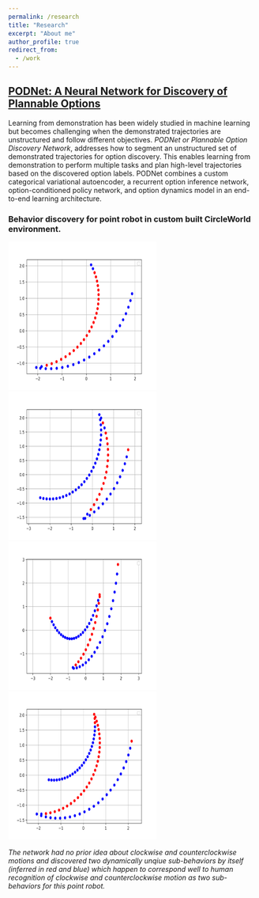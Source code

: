 ```yaml
---
permalink: /research
title: "Research"
excerpt: "About me"
author_profile: true
redirect_from: 
  - /work
---
```



## [PODNet: A Neural Network for Discovery of Plannable Options](https://arxiv.org/abs/1911.00171)

Learning from demonstration has been widely studied in machine learning but becomes challenging when the demonstrated trajectories are unstructured and follow different objectives. _PODNet or Plannable Option Discovery Network_, addresses how to segment an unstructured set of demonstrated trajectories for option discovery. This enables learning from demonstration to perform multiple tasks and plan high-level trajectories based on the discovered option labels. PODNet combines a custom categorical variational autoencoder, a recurrent option inference network, option-conditioned policy network, and option dynamics model in an end-to-end learning architecture.

### Behavior discovery for point robot in custom built CircleWorld environment.

<img src="/assets/img/2.png" width="300" height="300">
<img src="/assets/img/4.png" width="300" height="300">
<img src="/assets/img/5.png" width="300" height="300">
<img src="/assets/img/6.png" width="300" height="300">


*The network had no prior idea about clockwise and counterclockwise motions and discovered two dynamically unqiue sub-behaviors by itself (inferred in red and blue) which happen to correspond well to human recognition of clockwise and counterclockwise motion as two sub-behaviors for this point robot.*